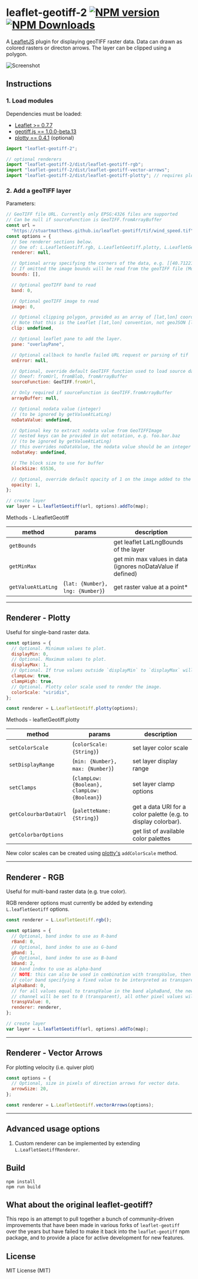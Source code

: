 # leaflet-geotiff-2 [![NPM version][npm-image]][npm-url] [![NPM Downloads][npm-downloads-image]][npm-url]

A [LeafletJS](http://www.leafletjs.com) plugin for displaying geoTIFF raster data. Data can drawn as colored rasters or directon arrows. The layer can be clipped using a polygon.

![Screenshot](/screenshots/example.png?raw=true)

## Instructions

### 1. Load modules

Dependencies must be loaded:

- [Leaflet >= 0.7.7](http://leafletjs.com)
- [geotiff.js == 1.0.0-beta.13](https://github.com/constantinius/geotiff.js)
- [plotty == 0.4.1](https://github.com/santilland/plotty) (optional)

```javascript
import "leaflet-geotiff-2";

// optional renderers
import "leaflet-geotiff-2/dist/leaflet-geotiff-rgb";
import "leaflet-geotiff-2/dist/leaflet-geotiff-vector-arrows";
import "leaflet-geotiff-2/dist/leaflet-geotiff-plotty"; // requires plotty
```

### 2. Add a geoTIFF layer

Parameters:

```javascript
// GeoTIFF file URL. Currently only EPSG:4326 files are supported
// Can be null if sourceFunction is GeoTIFF.fromArrayBuffer
const url =
  "https://stuartmatthews.github.io/leaflet-geotiff/tif/wind_speed.tif";
const options = {
  // See renderer sections below.
  // One of: L.LeafletGeotiff.rgb, L.LeafletGeotiff.plotty, L.LeafletGeotiff.vectorArrows
  renderer: null,

  // Optional array specifying the corners of the data, e.g. [[40.712216, -74.22655], [40.773941, -74.12544]].
  // If omitted the image bounds will be read from the geoTIFF file (ModelTiepoint).
  bounds: [],

  // Optional geoTIFF band to read
  band: 0,

  // Optional geoTIFF image to read
  image: 0,

  // Optional clipping polygon, provided as an array of [lat,lon] coordinates.
  // Note that this is the Leaflet [lat,lon] convention, not geoJSON [lon,lat].
  clip: undefined,

  // Optional leaflet pane to add the layer.
  pane: "overlayPane",

  // Optional callback to handle failed URL request or parsing of tif
  onError: null,

  // Optional, override default GeoTIFF function used to load source data
  // Oneof: fromUrl, fromBlob, fromArrayBuffer
  sourceFunction: GeoTIFF.fromUrl,

  // Only required if sourceFunction is GeoTIFF.fromArrayBuffer
  arrayBuffer: null,

  // Optional nodata value (integer)
  // (to be ignored by getValueAtLatLng)
  noDataValue: undefined,

  // Optional key to extract nodata value from GeoTIFFImage
  // nested keys can be provided in dot notation, e.g. foo.bar.baz
  // (to be ignored by getValueAtLatLng)
  // this overrides noDataValue, the nodata value should be an integer
  noDataKey: undefined,

  // The block size to use for buffer
  blockSize: 65536,

  // Optional, override default opacity of 1 on the image added to the map
  opacity: 1,
};

// create layer
var layer = L.leafletGeotiff(url, options).addTo(map);
```

Methods - L.leafletGeotiff

| method             | params                           | description                                                 |
| ------------------ | -------------------------------- | ----------------------------------------------------------- |
| `getBounds`        |                                  | get leaflet LatLngBounds of the layer                       |
| `getMinMax`        |                                  | get min max values in data (ignores noDataValue if defined) |
| `getValueAtLatLng` | (`lat: {Number}, lng: {Number}`) | get raster value at a point\*                               |

---

## Renderer - Plotty

Useful for single-band raster data.

```javascript
const options = {
  // Optional. Minimum values to plot.
  displayMin: 0,
  // Optional. Maximum values to plot.
  displayMax: 1,
  // Optional. If true values outside `displayMin` to `displayMax` will be rendered as if they were valid values.
  clampLow: true,
  clampHigh: true,
  // Optional. Plotty color scale used to render the image.
  colorScale: "viridis",
};

const renderer = L.LeafletGeotiff.plotty(options);
```

Methods - leafletGeotiff.plotty

| method                | params                                       | description                                                    |
| --------------------- | -------------------------------------------- | -------------------------------------------------------------- |
| `setColorScale`       | (`colorScale: {String}`)                     | set layer color scale                                          |
| `setDisplayRange`     | (`min: {Number}, max: {Number}`)             | set layer display range                                        |
| `setClamps`           | (`clampLow: {Boolean}, clampLow: {Boolean}`) | set layer clamp options                                        |
| `getColourbarDataUrl` | (`paletteName: {String}`)                    | get a data URI for a color palette (e.g. to display colorbar). |
| `getColorbarOptions`  |                                              | get list of available color palettes                           |

New color scales can be created using [plotty's](https://github.com/santilland/plotty) `addColorScale` method.

---

## Renderer - RGB

Useful for multi-band raster data (e.g. true color).

RGB renderer options must currently be added by extending `L.leafletGeotiff` options.

```javascript
const renderer = L.LeafletGeotiff.rgb();

const options = {
  // Optional, band index to use as R-band
  rBand: 0,
  // Optional, band index to use as G-band
  gBand: 1,
  // Optional, band index to use as B-band
  bBand: 2,
  // band index to use as alpha-band
  // NOTE: this can also be used in combination with transpValue, then referring to a
  // color band specifying a fixed value to be interpreted as transparent
  alphaBand: 0,
  // for all values equal to transpValue in the band alphaBand, the newly created alpha
  // channel will be set to 0 (transparent), all other pixel values will result in alpha 255 (opaque)
  transpValue: 0,
  renderer: renderer,
};

// create layer
var layer = L.leafletGeotiff(url, options).addTo(map);
```

---

## Renderer - Vector Arrows

For plotting velocity (i.e. quiver plot)

```javascript
const options = {
  // Optional, size in pixels of direction arrows for vector data.
  arrowSize: 20,
};

const renderer = L.LeafletGeotiff.vectorArrows(options);
```

---

## Advanced usage options

1. Custom renderer can be implemented by extending `L.LeafletGeotiffRenderer`.

## Build

```shell
npm install
npm run build
```

## What about the original leaflet-geotiff?

This repo is an attempt to pull together a bunch of community-driven improvements that
have been made in various forks of `leaflet-geotiff` over the years but have failed to
make it back into the `leaflet-geotiff` npm package, and to provide a place for active development for new features.

[npm-image]: https://badge.fury.io/js/leaflet-geotiff-2.svg
[npm-url]: https://www.npmjs.com/package/leaflet-geotiff-2
[npm-downloads-image]: https://img.shields.io/npm/dt/leaflet-geotiff-2.svg

## License

MIT License (MIT)
